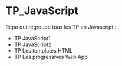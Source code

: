 # TP_JavaScript

Repo qui regroupe tous les TP en Javascript : 

- TP JavaScript1
- TP JavaScript2
- TP Les templates HTML
- TP Les progressives Web App

